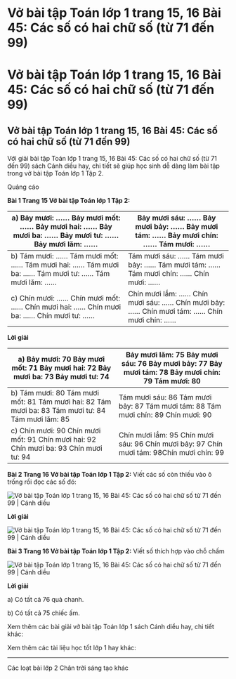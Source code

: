 # Vở bài tập Toán lớp 1 trang 15, 16 Bài 45: Các số có hai chữ số (từ 71 đến 99)

# Vở bài tập Toán lớp 1 trang 15, 16 Bài 45: Các số có hai chữ số (từ 71 đến 99)

## Vở bài tập Toán lớp 1 trang 15, 16 Bài 45: Các số có hai chữ số (từ 71 đến 99)

Với giải bài tập Toán lớp 1 trang 15, 16 Bài 45: Các số có hai chữ số (từ 71 đến 99) sách Cánh diều hay, chi tiết sẽ giúp học sinh dễ dàng làm bài tập trong vở bài tập Toán lớp 1 Tập 2.

Quảng cáo

**Bài 1 Trang 15 Vở bài tập Toán lớp 1 Tập 2:**

a) Bảy mươi: …… Bảy mươi mốt: …… Bảy mươi hai: …… Bảy mươi ba: …… Bảy mươi tư: …… Bảy mươi lăm: …… |  Bảy mươi sáu: …… Bảy mươi bảy: …… Bảy mươi tám: …… Bảy mươi chín: …… Tám mươi: ……  
---|---  
b) Tám mươi: …… Tám mươi mốt: …… Tám mươi hai: …… Tám mươi ba: …… Tám mươi tư: …… Tám mươi lăm: …… |  Tám mươi sáu: …… Tám mươi bảy: …… Tám mươi tám: …… Tám mươi chín: …… Chín mươi: ……  
c) Chín mươi: …… Chín mươi mốt: …… Chín mươi hai: …… Chín mươi ba: …… Chín mươi tư: …… |  Chín mươi lắm: …… Chín mươi sáu: …… Chín mươi bảy: …… Chín mươi tám: …… Chín mươi chín: ……  
  
**Lời giải**

a) Bảy mươi: 70 Bảy mươi mốt: 71 Bảy mươi hai: 72 Bảy mươi ba: 73 Bảy mươi tư: 74 |  Bảy mươi lăm: 75 Bảy mươi sáu: 76 Bảy mươi bảy: 77 Bảy mươi tám: 78 Bảy mươi chín: 79 Tám mươi: 80  
---|---  
b) Tám mươi: 80 Tám mươi mốt: 81 Tám mươi hai: 82 Tám mươi ba: 83 Tám mươi tư: 84 Tám mươi lăm: 85 |  Tám mươi sáu: 86 Tám mươi bảy: 87 Tám mươi tám: 88 Tám mươi chín: 89 Chín mươi: 90  
c) Chín mươi: 90 Chín mươi mốt: 91 Chín mươi hai: 92 Chín mươi ba: 93 Chín mươi tư: 94 |  Chín mươi lắm: 95 Chín mươi sáu: 96 Chín mươi bảy: 97 Chín mươi tám: 98Chín mươi chín: 99  
  
**Bài 2 Trang 16 Vở bài tập Toán lớp 1 Tập 2:** Viết các số còn thiếu vào ô trống rồi đọc các số đó: 

![Vở bài tập Toán lớp 1 trang 15, 16 Bài 45: Các số có hai chữ số từ 71 đến 99 | Cánh diều](https://www.vietjack.com/vbt-toan-1-cd/images/bai-45-cac-so-co-hai-chu-so-tu-71-den-99.PNG)

**Lời giải**

![Vở bài tập Toán lớp 1 trang 15, 16 Bài 45: Các số có hai chữ số từ 71 đến 99 | Cánh diều](https://www.vietjack.com/vbt-toan-1-cd/images/bai-45-cac-so-co-hai-chu-so-tu-71-den-99-a.PNG)

**Bài 3 Trang 16 Vở bài tập Toán lớp 1 Tập 2:** Viết số thích hợp vào chỗ chấm 

![Vở bài tập Toán lớp 1 trang 15, 16 Bài 45: Các số có hai chữ số từ 71 đến 99 | Cánh diều](https://www.vietjack.com/vbt-toan-1-cd/images/bai-45-cac-so-co-hai-chu-so-tu-71-den-99-b.PNG)

**Lời giải**

a) Có tất cả 76 quả chanh.

b) Có tất cả 75 chiếc ấm.

Xem thêm các bài giải vở bài tập Toán lớp 1 sách Cánh diều hay, chi tiết khác:

Xem thêm các tài liệu học tốt lớp 1 hay khác:

* * *

Các loạt bài lớp 2 Chân trời sáng tạo khác
